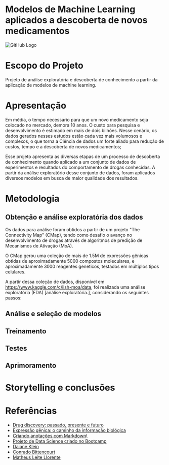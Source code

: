 
# Modelos de Machine Learning aplicados a descoberta de novos medicamentos

![GitHub Logo](https://cdn.dvidshub.net/media/thumbs/photos/2005/6209342/1000w_q75.jpg)


# Escopo do Projeto

Projeto de análise exploratória e descoberta de conhecimento a partir da aplicação de  modelos de machine learning.

# Apresentação

Em média, o tempo necessário para que um novo medicamento seja colocado no mercado, demora 10 anos. O custo para pesquisa e desenvolvimento é estimado em mais de dois bilhões. Nesse cenário, os dados gerados nesses estudos estão cada vez mais volumosos e complexos, o que torna a Ciência de dados um forte aliado para redução de custos, tempo e a descoberta de novos medicamentos;

Esse projeto apresenta as diversas etapas de um processo de descoberta de conhecimento quando aplicado a um conjunto de dados de experimentos e resultados do comportamento de drogas conhecidas. A partir da análise exploratório desse conjunto de dados, foram aplicados diversos modelos em busca de maior qualidade dos resultados.

# Metodologia

## Obtenção e análise exploratória dos dados

Os dados para análise foram obtidos a partir de um projeto "The Connectivity Map" (CMap), tendo como desafio o avanço no desenvolvimento de drogas através de algoritmos de predição de Mecanismos de Ativação (MoA).

O CMap gerou uma coleção de mais de 1.5M de expressões gênicas obtidas de aproximadamente 5000 compostos moleculares, e aproximadamente 3000 reagentes geneticos, testados em múltiplos tipos celulares. 

A partir dessa coleção de dados, disponível em https://www.kaggle.com/c/lish-moa/data, foi realizada uma análise exploratória (EDA) [análise exploratória.], considerando os seguintes passos: 

## Análise e seleção de modelos

## Treinamento

## Testes

## Aprimoramento

# Storytelling e conclusões


# Referências

- [Drug discovery: passado, presente e futuro](https://docs.google.com/document/d/10EhrQBChlyYIcff3to7PrCQi5HcNk2r-zd2ZCKPtcz8/edit?usp=sharing)
- [Expressão gênica: o caminho da informação biológica](https://drive.google.com/file/d/1VNP08ffCiGD8cqaBkdHATWSX8Yxfm3dj/view?usp=sharing)
- [Criando anotações com Markdown](https://www.alura.com.br/artigos/criando-anotacoes-com-markdown)\
- [Projeto de Data Science criado no Bootcamp](https://github.com/souzajvp/data_science_bootcamp/tree/main/modulo_final)
- [Daiane Klein](https://colab.research.google.com/drive/1EwueEMQC_vLXf_oxN3w60itrvsHjrw8B?usp=sharing)
- [Conrado Bittencourt](https://colab.research.google.com/drive/1QCRMnF-9cFRuOO_PrWpzj-UAclQuIomB?usp=sharing)
- [Matheus Leite Llorente](https://colab.research.google.com/drive/1eca1wG-pkGT0IiPv4-vcpjur3tJjj-6e?usp=sharing)






